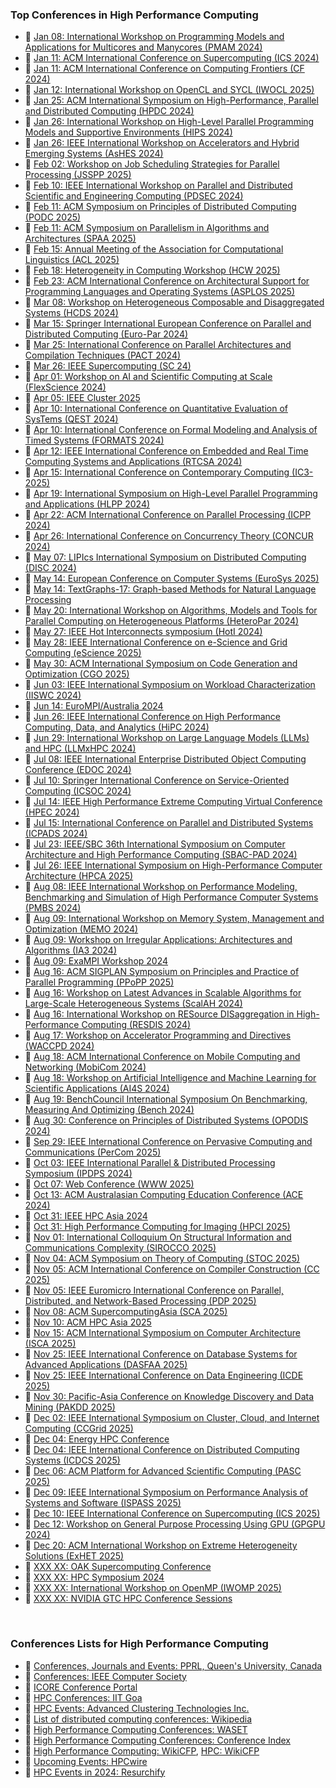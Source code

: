 <!-- | 🧪 [XXX](https://github.com/puzzlef/XXX) | DDD | -->


### Top Conferences in High Performance Computing

- 🎃 [Jan 08: International Workshop on Programming Models and Applications for Multicores and Manycores (PMAM 2024)](https://www.cs.otago.ac.nz/pmam2024/)
- 🎃 [Jan 11: ACM International Conference on Supercomputing (ICS 2024)](https://ics2024.github.io)
- 🎃 [Jan 11: ACM International Conference on Computing Frontiers (CF 2024)](https://www.computingfrontiers.org/2024/)
- 🎃 [Jan 12: International Workshop on OpenCL and SYCL (IWOCL 2025)](https://www.iwocl.org)
- 🎃 [Jan 25: ACM International Symposium on High-Performance, Parallel and Distributed Computing (HPDC 2024)](https://www.hpdc.org/2024/)
- 🎃 [Jan 26: International Workshop on High-Level Parallel Programming Models and Supportive Environments (HIPS 2024)](https://hips2024.github.io)
- 🎃 [Jan 26: IEEE International Workshop on Accelerators and Hybrid Emerging Systems (AsHES 2024)](https://www.ashes-hpc.org/2024/)
- 🎃 [Feb 02: Workshop on Job Scheduling Strategies for Parallel Processing (JSSPP 2025)](https://jsspp.org)
- 🎃 [Feb 10: IEEE International Workshop on Parallel and Distributed Scientific and Engineering Computing (PDSEC 2024)](http://www.ieee-tcsc.org/2024/pdsec/index.php)
- 🎃 [Feb 11: ACM Symposium on Principles of Distributed Computing (PODC 2025)](https://www.podc.org)
- 🎃 [Feb 11: ACM Symposium on Parallelism in Algorithms and Architectures (SPAA 2025)](https://spaa.acm.org)
- 🎃 [Feb 15: Annual Meeting of the Association for Computational Linguistics (ACL 2025)](https://2025.aclweb.org)
- 🎃 [Feb 18: Heterogeneity in Computing Workshop (HCW 2025)](https://hcw.pages.dev)
- 🎃 [Feb 23: ACM International Conference on Architectural Support for Programming Languages and Operating Systems (ASPLOS 2025)](https://www.asplos-conference.org/asplos2025/)
- 🎃 [Mar 08: Workshop on Heterogeneous Composable and Disaggregated Systems (HCDS 2024)](https://hcds-workshop.github.io/hcds24/)
- 🎃 [Mar 15: Springer International European Conference on Parallel and Distributed Computing (Euro-Par 2024)](https://2024.euro-par.org)
- 🎃 [Mar 25: International Conference on Parallel Architectures and Compilation Techniques (PACT 2024)](https://pact2024.github.io)
- 🎃 [Mar 26: IEEE Supercomputing (SC 24)](https://sc24.supercomputing.org)
- 🎃 [Apr 01: Workshop on AI and Scientific Computing at Scale (FlexScience 2024)](https://sites.google.com/view/flexscience)
- 🎃 [Apr 05: IEEE Cluster 2025](https://clustercomp.org/2025/)
- 🎃 [Apr 10: International Conference on Quantitative Evaluation of SysTems (QEST 2024)](https://www.qest-formats.org)
- 🎃 [Apr 10: International Conference on Formal Modeling and Analysis of Timed Systems (FORMATS 2024)](https://www.qest-formats.org)
- 🎃 [Apr 12: IEEE International Conference on Embedded and Real Time Computing Systems and Applications (RTCSA 2024)](https://rtcsa2024.github.io)
- 🎃 [Apr 15: International Conference on Contemporary Computing (IC3-2025)](https://www.ic3conf.net)
- 🎃 [Apr 19: International Symposium on High-Level Parallel Programming and Applications (HLPP 2024)](https://hlpp2024.di.unipi.it)
- 🎃 [Apr 22: ACM International Conference on Parallel Processing (ICPP 2024)](https://icpp2024.org)
- 🎃 [Apr 26: International Conference on Concurrency Theory (CONCUR 2024)](https://confest2024.github.io)
- 🎃 [May 07: LIPIcs International Symposium on Distributed Computing (DISC 2024)](https://www.disc-conference.org/wp/disc2024/)
- 🎃 [May 14: European Conference on Computer Systems (EuroSys 2025)](https://2025.eurosys.org)
- 🎃 [May 14: TextGraphs-17: Graph-based Methods for Natural Language Processing](https://sites.google.com/view/textgraphs2024)
- 🎃 [May 20: International Workshop on Algorithms, Models and Tools for Parallel Computing on Heterogeneous Platforms (HeteroPar 2024)](https://heteropar2024.uji.es)
- 🎃 [May 27: IEEE Hot Interconnects symposium (HotI 2024)](https://hoti.org)
- 🎃 [May 28: IEEE International Conference on e-Science and Grid Computing (eScience 2025)](https://www.escience-conference.org/2025/)
- 🎃 [May 30: ACM International Symposium on Code Generation and Optimization (CGO 2025)](https://2025.cgo.org)
- 🎃 [Jun 03: IEEE International Symposium on Workload Characterization (IISWC 2024)](https://iiswc.org/iiswc2024/)
- 🎃 [Jun 14: EuroMPI/Australia 2024](https://events.vsc.ac.at/event/123/)
- 🎃 [Jun 26: IEEE International Conference on High Performance Computing, Data, and Analytics (HiPC 2024)](https://www.hipc.org/papers/)
- 🎃 [Jun 29: International Workshop on Large Language Models (LLMs) and HPC (LLMxHPC 2024)](https://llmhpc.github.io/2024/)
- 🎃 [Jul 08: IEEE International Enterprise Distributed Object Computing Conference (EDOC 2024)](https://conferences.big.tuwien.ac.at/biweek2024/edoc.php)
- 🎃 [Jul 10: Springer International Conference on Service-Oriented Computing (ICSOC 2024)](https://icsoc2024.redcad.tn)
- 🎃 [Jul 14: IEEE High Performance Extreme Computing Virtual Conference (HPEC 2024)](https://www.hpcuserforum.com)
- 🎃 [Jul 15: International Conference on Parallel and Distributed Systems (ICPADS 2024)](https://attend.ieee.org/icpads/)
- 🎃 [Jul 23: IEEE/SBC 36th International Symposium on Computer Architecture and High Performance Computing (SBAC-PAD 2024)](https://sites.google.com/ime.usp.br/sbac2024/home)
- 🎃 [Jul 26: IEEE International Symposium on High-Performance Computer Architecture (HPCA 2025)](https://hpca-conf.org/2025/)
- 🎃 [Aug 08: IEEE International Workshop on Performance Modeling, Benchmarking and Simulation of High Performance Computer Systems (PMBS 2024)](https://pmbs-workshop.github.io)
- 🎃 [Aug 09: International Workshop on Memory System, Management and Optimization (MEMO 2024)](https://kth-scalab.github.io/events/memo24)
- 🎃 [Aug 09: Workshop on Irregular Applications: Architectures and Algorithms (IA3 2024)](https://hpc.pnl.gov/IA3/)
- 🎃 [Aug 09: ExaMPI Workshop 2024](https://sites.google.com/site/workshopexampi/home)
- 🎃 [Aug 16: ACM SIGPLAN Symposium on Principles and Practice of Parallel Programming (PPoPP 2025)](https://ppopp25.sigplan.org)
- 🎃 [Aug 16: Workshop on Latest Advances in Scalable Algorithms for Large-Scale Heterogeneous Systems (ScalAH 2024)](https://www.csm.ornl.gov/srt/conferences/Scala/2024/)
- 🎃 [Aug 16: International Workshop on RESource DISaggregation in High-Performance Computing (RESDIS 2024)](https://resdis.github.io/ws/2024/sc/)
- 🎃 [Aug 17: Workshop on Accelerator Programming and Directives (WACCPD 2024)](https://waccpd.org)
- 🎃 [Aug 18: ACM International Conference on Mobile Computing and Networking (MobiCom 2024)](https://www.sigmobile.org/mobicom/2024/index.html)
- 🎃 [Aug 18: Workshop on Artificial Intelligence and Machine Learning for Scientific Applications (AI4S 2024)](https://ai4s.github.io)
- 🎃 [Aug 19: BenchCouncil International Symposium On Benchmarking, Measuring And Optimizing (Bench 2024)](https://www.benchcouncil.org/bench2024/index.html)
- 🎃 [Aug 30: Conference on Principles of Distributed Systems (OPODIS 2024)](https://opodis2024.imtlucca.it)
- 🎃 [Sep 29: IEEE International Conference on Pervasive Computing and Communications (PerCom 2025)](https://www.percom.org)
- 🎃 [Oct 03: IEEE International Parallel & Distributed Processing Symposium (IPDPS 2024)](https://www.ipdps.org)
- 🎃 [Oct 07: Web Conference (WWW 2025)](https://www2025.thewebconf.org)
- 🎃 [Oct 13: ACM Australasian Computing Education Conference (ACE 2024)](https://aceconference2024.github.io/aceconference2024/)
- 🎃 [Oct 31: IEEE HPC Asia 2024](https://sighpc.ipsj.or.jp/HPCAsia2024/)
- 🎃 [Oct 31: High Performance Computing for Imaging (HPCI 2025)](https://www.imaging.org/IST/IST/Conferences/EI/EI2025/Conference/C_HPCI.aspx)
- 🎃 [Nov 01: International Colloquium On Structural Information and Communications Complexity (SIROCCO 2025)](https://www.torontomu.ca/sirocco-2025/)
- 🎃 [Nov 04: ACM Symposium on Theory of Computing (STOC 2025)](https://acm-stoc.org/stoc2025/)
- 🎃 [Nov 05: ACM International Conference on Compiler Construction (CC 2025)](https://conf.researchr.org/home/CC-2025)
- 🎃 [Nov 05: IEEE Euromicro International Conference on Parallel, Distributed, and Network-Based Processing (PDP 2025)](https://pdp2025.org)
- 🎃 [Nov 08: ACM SupercomputingAsia (SCA 2025)](https://www.sc-asia.org)
- 🎃 [Nov 10: ACM HPC Asia 2025](https://event1.nchc.org.tw/hpcasia2025/)
- 🎃 [Nov 15: ACM International Symposium on Computer Architecture (ISCA 2025)](https://iscaconf.org/isca2025/)
- 🎃 [Nov 25: IEEE International Conference on Database Systems for Advanced Applications (DASFAA 2025)](https://dasfaa2025.github.io)
- 🎃 [Nov 25: IEEE International Conference on Data Engineering (ICDE 2025)](https://ieee-icde.org/2025/)
- 🎃 [Nov 30: Pacific-Asia Conference on Knowledge Discovery and Data Mining (PAKDD 2025)](https://pakdd2025.org)
- 🎃 [Dec 02: IEEE International Symposium on Cluster, Cloud, and Internet Computing (CCGrid 2025)](https://site.uit.no/ccgrid2025/)
- 🎃 [Dec 04: Energy HPC Conference](https://www.energyhpc.rice.edu)
- 🎃 [Dec 04: IEEE International Conference on Distributed Computing Systems (ICDCS 2025)](https://icdcs2025.icdcs.org)
- 🎃 [Dec 06: ACM Platform for Advanced Scientific Computing (PASC 2025)](https://pasc25.pasc-conference.org)
- 🎃 [Dec 09: IEEE International Symposium on Performance Analysis of Systems and Software (ISPASS 2025)](https://ispass.org/ispass2025/)
- 🎃 [Dec 10: IEEE International Conference on Supercomputing (ICS 2025)](https://isc-hpc.com)
- 🎃 [Dec 12: Workshop on General Purpose Processing Using GPU (GPGPU 2024)](https://mocalabucm.github.io/gpgpu2024/)
- 🎃 [Dec 20: ACM International Workshop on Extreme Heterogeneity Solutions (ExHET 2025)](https://ornl.github.io/events/exhet2025/)
- 🎃 [XXX XX: OAK Supercomputing Conference](https://www.wichita.edu/services/hpc/oaksupercompute2024/index.php)
- 🎃 [XXX XX: HPC Symposium 2024](https://www.iitk.ac.in/cce/events/24-25/hpc-symposium/)
- 🎃 [XXX XX: International Workshop on OpenMP (IWOMP 2025)](https://www.iwomp.org)
- 🎃 [XXX XX: NVIDIA GTC HPC Conference Sessions](https://www.nvidia.com/gtc/sessions/hpc/)

<br>


### Conferences Lists for High Performance Computing

- 🎃 [Conferences, Journals and Events: PPRL, Queen's University, Canada](https://www.queensu.ca/academia/afsahi/pprl/events.html)
- 🎃 [Conferences: IEEE Computer Society](https://www.computer.org/conferences)
- 🎃 [ICORE Conference Portal](https://portal.core.edu.au/conf-ranks/)
- 🎃 [HPC Conferences: IIT Goa](https://iitgoa.ac.in/hpc-conferences/)
- 🎃 [HPC Events: Advanced Clustering Technologies Inc.](https://www.advancedclustering.com/company-overview/events/)
- 🎃 [List of distributed computing conferences: Wikipedia](https://en.wikipedia.org/wiki/List_of_distributed_computing_conferences)
- 🎃 [High Performance Computing Conferences: WASET](https://waset.org/high-performance-computing-conferences)
- 🎃 [High Performance Computing Conferences: Conference Index](https://conferenceindex.org/conferences/high-performance-computing)
- 🎃 [High Performance Computing: WikiCFP](http://www.wikicfp.com/cfp/call?conference=high%20performance%20computing), [HPC: WikiCFP](http://www.wikicfp.com/cfp/call?conference=HPC)
- 🎃 [Upcoming Events: HPCwire](https://www.hpcwire.com/events/)
- 🎃 [HPC Events in 2024: Resurchify](https://www.resurchify.com/e/all-events/hpc/all-countries/2024/page/1/)
